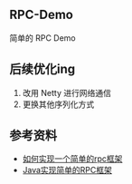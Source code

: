 ## RPC-Demo
简单的 RPC Demo

## 后续优化ing
1. 改用 Netty 进行网络通信
2. 更换其他序列化方式

## 参考资料
* [如何实现一个简单的rpc框架](https://blog.csdn.net/joenqc/article/details/77198019)
* [Java实现简单的RPC框架](https://www.cnblogs.com/codingexperience/p/5930752.html)
